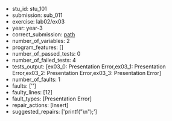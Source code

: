 - stu_id: stu_101	       
- submission: sub_011
- exercise: lab02/ex03
- year: year-3
- correct_submission: [path](https://github.com/pmorvalho/C-Pack-IPAs/blob/main/correct_submissions/year-3/lab02/ex03/ex03-stu_101-sub_005)
- number_of_variables: 2
- program_features: [] 
- number_of_passed_tests: 0
- number_of_failed_tests: 4
- tests_output: [ex03_0: Presentation Error,ex03_1: Presentation Error,ex03_2: Presentation Error,ex03_3: Presentation Error]
- number_of_faults: 1
- faults: ['']
- faulty_lines: [12]
- fault_types: [Presentation Error]
- repair_actions: [Insert] 
- suggested_repairs: ['printf("\n");']